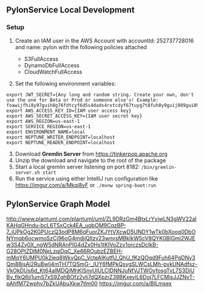 ## PylonService Local Development

### Setup

1. Create an IAM user in the AWS Account with accountId: 252737728016 and name: pylon with the following policies attached
    * S3FullAccess
    * DynamoDbFullAccess
    * CloudWatchFullAccess

2. Set the following environment variables:
```
export JWT_SECRET={Any long and random string. Create your own, don't use the one for Beta or Prod or someone else's! Example: foawijfhi8y97guih8g76fdtcyf6d5s4dads4rxtcdyf67tuyg7t8fuh8y9guij089gui89g7yvbiuh78f6ctyvuf67d5xrs4dzerxtd54sa3ezrxs43asa2wzs34erszxtd56srxtcyuvf67vyubih8g97buhoij90h8inoj9h08g7biunoh89g7yv}
export AWS_ACCESS_KEY_ID={IAM user access key}
export AWS_SECRET_ACCESS_KEY={IAM user secret key}
export AWS_REGION=us-east-1
export SERVICE_REGION=us-east-1
export ENVIRONMENT_NAME=local
export NEPTUNE_WRITER_ENDPOINT=localhost
export NEPTUNE_READER_ENDPOINT=localhost
```

3. Download **Gremlin Server** from https://tinkerpop.apache.org
4. Unzip the download and navigate to the root of the package
5. Start a local gremlin server listening on port 8182: `/bin/gremlin-server.sh start`
6. Run the service using either IntelliJ run configuration like https://imgur.com/a/Mkqi8yF or `./mvnw spring-boot:run`

## PylonService Graph Model
http://www.plantuml.com/plantuml/uml/ZL9DRzGm4BtxLrYvjwLN3gWV22aIKAHqGHndu-bcL6TSxCck4EA_uqbOM9CqzBP-7_jUPkOg2KGPUczQ3odP8M6qFuorZKJYtVXcwD5UNDY1wTk0bXooq0DbONYmqb6ocwmoSzCj96oG4mdjiQIlzv23wnvsMBkIkW5cV8QYK0BlGmj2WJEw3S4Zy0X_ngW5dNRAnPlG4dZx0Hs1tKIVoZzv1orczsDcIkB-G28OPtZDIM0NeLzqjDqC_Xe66ROubzEZBEH-mMqY6UMPU0k2jeq8WkvQpC_VcteAIKutfU_QhU_fKzQOqd9Fuh64PgDNy3Qm88jsAl2RuBwlj4mTH7TQSmG-_lUY6fMPkQsygSLWCsLMh-pvkUNAdfsz-VkOkDUs6d_Kt64aIMDQjMhKlSnyUlULCIDNNJuNfVJTWOyfosgTvL7S3DjUBy_flkQ6ij1umS7xS9ZghBOfz2ylj7dQXpzrZ39BKxeyIL6Doj7LFCMisJJZNvT-pAhfM72wphv7bZkUAbuXkw7tlm00
https://imgur.com/a/BILmsex
